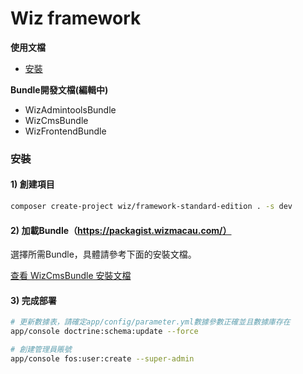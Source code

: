 Wiz framework
===================

**使用文檔**

* [安裝](#installation)

**Bundle開發文檔(編輯中)**

* WizAdmintoolsBundle
* WizCmsBundle
* WizFrontendBundle

<a name="installation"></a>

### 安裝

#### 1) 創建項目

```bash
composer create-project wiz/framework-standard-edition . -s dev
```

#### 2) 加載Bundle（https://packagist.wizmacau.com/）

選擇所需Bundle，具體請參考下面的安裝文檔。

[查看 WizCmsBundle 安裝文檔](https://github.com/wizmacau/framework-standard-edition/blob/master/app/Resources/doc/install/cms-bundle.md)

#### 3) 完成部署

```bash
# 更新數據表，請確定app/config/parameter.yml數據參數正確並且數據庫存在
app/console doctrine:schema:update --force

# 創建管理員賬號
app/console fos:user:create --super-admin
```

